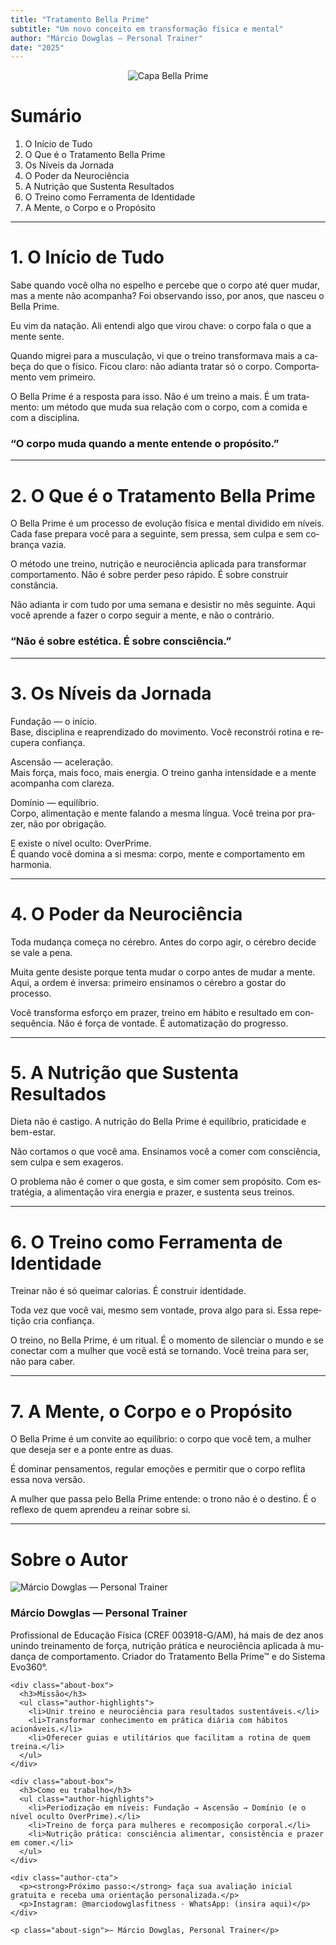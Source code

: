 ```yaml
---
title: "Tratamento Bella Prime"
subtitle: "Um novo conceito em transformação física e mental"
author: "Márcio Dowglas – Personal Trainer"
date: "2025"
---
```


<!-- define idioma para hifenização -->
<div lang="pt-BR" markdown="1">

<!-- CAPA (página 1, A4 cheia) -->
<div class="cover-page" align="center">
  <img src="./cover.jpg" alt="Capa Bella Prime"/>
</div>

<!-- SUMÁRIO (página 2) -->
<div class="page-break"></div>

# Sumário
1. O Início de Tudo  
2. O Que é o Tratamento Bella Prime  
3. Os Níveis da Jornada  
4. O Poder da Neurociência  
5. A Nutrição que Sustenta Resultados  
6. O Treino como Ferramenta de Identidade  
7. A Mente, o Corpo e o Propósito  

---

# 1. O Início de Tudo

<div class="two-columns">

Sabe quando você olha no espelho e percebe que o corpo até quer mudar, mas a mente não acompanha? Foi observando isso, por anos, que nasceu o Bella Prime.

Eu vim da natação. Ali entendi algo que virou chave: o corpo fala o que a mente sente.

Quando migrei para a musculação, vi que o treino transformava mais a cabeça do que o físico. Ficou claro: não adianta tratar só o corpo. Comportamento vem primeiro.

O Bella Prime é a resposta para isso. Não é um treino a mais. É um tratamento: um método que muda sua relação com o corpo, com a comida e com a disciplina.

</div>

<div class="quote-center">
  <h3>“O corpo muda quando a mente entende o propósito.”</h3>
</div>

---

# 2. O Que é o Tratamento Bella Prime

<div class="two-columns">

O Bella Prime é um processo de evolução física e mental dividido em níveis. Cada fase prepara você para a seguinte, sem pressa, sem culpa e sem cobrança vazia.

O método une treino, nutrição e neurociência aplicada para transformar comportamento. Não é sobre perder peso rápido. É sobre construir constância.

Não adianta ir com tudo por uma semana e desistir no mês seguinte. Aqui você aprende a fazer o corpo seguir a mente, e não o contrário.

</div>

<div class="quote-center">
  <h3>“Não é sobre estética. É sobre consciência.”</h3>
</div>

---

# 3. Os Níveis da Jornada

Fundação — o início.  
Base, disciplina e reaprendizado do movimento. Você reconstrói rotina e recupera confiança.

Ascensão — aceleração.  
Mais força, mais foco, mais energia. O treino ganha intensidade e a mente acompanha com clareza.

Domínio — equilíbrio.  
Corpo, alimentação e mente falando a mesma língua. Você treina por prazer, não por obrigação.

E existe o nível oculto: OverPrime.  
É quando você domina a si mesma: corpo, mente e comportamento em harmonia.

---

# 4. O Poder da Neurociência

Toda mudança começa no cérebro. Antes do corpo agir, o cérebro decide se vale a pena.

Muita gente desiste porque tenta mudar o corpo antes de mudar a mente. Aqui, a ordem é inversa: primeiro ensinamos o cérebro a gostar do processo.

Você transforma esforço em prazer, treino em hábito e resultado em consequência. Não é força de vontade. É automatização do progresso.

---

# 5. A Nutrição que Sustenta Resultados

Dieta não é castigo. A nutrição do Bella Prime é equilíbrio, praticidade e bem-estar.

Não cortamos o que você ama. Ensinamos você a comer com consciência, sem culpa e sem exageros.

O problema não é comer o que gosta, e sim comer sem propósito. Com estratégia, a alimentação vira energia e prazer, e sustenta seus treinos.

---

# 6. O Treino como Ferramenta de Identidade

Treinar não é só queimar calorias. É construir identidade.

Toda vez que você vai, mesmo sem vontade, prova algo para si. Essa repetição cria confiança.

O treino, no Bella Prime, é um ritual. É o momento de silenciar o mundo e se conectar com a mulher que você está se tornando. Você treina para ser, não para caber.

---

# 7. A Mente, o Corpo e o Propósito

O Bella Prime é um convite ao equilíbrio: o corpo que você tem, a mulher que deseja ser e a ponte entre as duas.

É dominar pensamentos, regular emoções e permitir que o corpo reflita essa nova versão.

A mulher que passa pelo Bella Prime entende: o trono não é o destino. É o reflexo de quem aprendeu a reinar sobre si.

---

# Sobre o Autor

<div class="author-card">
  <div class="author-photo">
    <img src="./autor.jpg" alt="Márcio Dowglas — Personal Trainer" loading="lazy" decoding="async">
  </div>

  <div class="author-bio">
    <h3><strong>Márcio Dowglas — Personal Trainer</strong></h3>
    <p>
      Profissional de Educação Física (CREF 003918-G/AM), há mais de dez anos unindo treinamento de força,
      nutrição prática e neurociência aplicada à mudança de comportamento. Criador do Tratamento Bella Prime™
      e do Sistema Evo360°.
    </p>

    <div class="about-box">
      <h3>Missão</h3>
      <ul class="author-highlights">
        <li>Unir treino e neurociência para resultados sustentáveis.</li>
        <li>Transformar conhecimento em prática diária com hábitos acionáveis.</li>
        <li>Oferecer guias e utilitários que facilitam a rotina de quem treina.</li>
      </ul>
    </div>

    <div class="about-box">
      <h3>Como eu trabalho</h3>
      <ul class="author-highlights">
        <li>Periodização em níveis: Fundação → Ascensão → Domínio (e o nível oculto OverPrime).</li>
        <li>Treino de força para mulheres e recomposição corporal.</li>
        <li>Nutrição prática: consciência alimentar, consistência e prazer em comer.</li>
      </ul>
    </div>

    <div class="author-cta">
      <p><strong>Próximo passo:</strong> faça sua avaliação inicial gratuita e receba uma orientação personalizada.</p>
      <p>Instagram: @marciodowglasfitness · WhatsApp: (insira aqui)</p>
    </div>

    <p class="about-sign">— Márcio Dowglas, Personal Trainer</p>
  </div>
</div>

</div> <!-- /lang -->